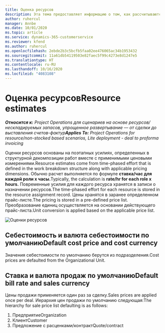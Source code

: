 ```yaml
---
title: Оценка ресурсов
description: Эта тема предоставляет информацию о том, как рассчитываются оценки ресурсов в Project Operations.
author: ruhercul
manager: Annbe
ms.date: 10/01/2020
ms.topic: article
ms.service: dynamics-365-customerservice
ms.reviewer: kfend
ms.author: ruhercul
ms.openlocfilehash: 2ebde2b3c5bcfb5faa02ee476065ac34b1953432
ms.sourcegitcommit: 11a61db54119503e82faec5f99c4273e8d1247e5
ms.translationtype: HT
ms.contentlocale: ru-RU
ms.lasthandoff: 10/16/2020
ms.locfileid: "4083108"
---
```

# <a name="resource-estimates"></a><span data-ttu-id="afddd-103">Оценка ресурсов</span><span class="sxs-lookup"><span data-stu-id="afddd-103">Resource estimates</span></span>

<span data-ttu-id="afddd-104">_**Относится к:** Project Operations для сценариев на основе ресурсов/нескладируемых запасов, упрощенное развертывание — от сделки до выставления счетов-фактур_</span><span class="sxs-lookup"><span data-stu-id="afddd-104">_**Applies To:** Project Operations for resource/non-stocked based scenarios, Lite deployment - deal to proforma invoicing_</span></span>

<span data-ttu-id="afddd-105">Оценки ресурсов основаны на поэтапных усилиях, определенных в структурной декомпозиции работ вместе с применимыми ценовыми измерениями.</span><span class="sxs-lookup"><span data-stu-id="afddd-105">Resource estimates come from time-phased effort that is defined in the work breakdown structure along with applicable pricing dimensions.</span></span> <span data-ttu-id="afddd-106">Обычно расчет выполняется по формуле **ставка/час для каждой роли x часы.**</span><span class="sxs-lookup"><span data-stu-id="afddd-106">Typically, the calculation is **rate/hr for each role x hours.**</span></span> <span data-ttu-id="afddd-107">Повременные усилия для каждого ресурса хранятся в записи о назначении ресурсов.</span><span class="sxs-lookup"><span data-stu-id="afddd-107">The time-phased effort for each resource is stored in the resource assignment record.</span></span> <span data-ttu-id="afddd-108">Цены хранятся в заранее определенном прайс-листе.</span><span class="sxs-lookup"><span data-stu-id="afddd-108">The pricing is stored in a pre-defined price list.</span></span> <span data-ttu-id="afddd-109">Преобразование единиц осуществляется на основании действующего прайс-листа.</span><span class="sxs-lookup"><span data-stu-id="afddd-109">Unit conversion is applied based on the applicable price list.</span></span>

![Оценки ресурсов](./media/navigation12.png)

## <a name="default-cost-price-and-cost-currency"></a><span data-ttu-id="afddd-111">Себестоимость и валюта себестоимости по умолчанию</span><span class="sxs-lookup"><span data-stu-id="afddd-111">Default cost price and cost currency</span></span>

<span data-ttu-id="afddd-112">Значения себестоимости по умолчанию берутся из подразделения.</span><span class="sxs-lookup"><span data-stu-id="afddd-112">Cost prices are defaulted from the Organizational Unit.</span></span>

## <a name="default-bill-rate-and-sales-currency"></a><span data-ttu-id="afddd-113">Ставка и валюта продаж по умолчанию</span><span class="sxs-lookup"><span data-stu-id="afddd-113">Default bill rate and sales currency</span></span>

<span data-ttu-id="afddd-114">Цены продажи применяется один раз за сделку.</span><span class="sxs-lookup"><span data-stu-id="afddd-114">Sales prices are applied once per deal.</span></span> <span data-ttu-id="afddd-115">Иерархия цен продажи по умолчанию следующая:</span><span class="sxs-lookup"><span data-stu-id="afddd-115">The hierarchy for sale price list defaulting is as follows:</span></span>

1. <span data-ttu-id="afddd-116">Предприятие</span><span class="sxs-lookup"><span data-stu-id="afddd-116">Organization</span></span>
2. <span data-ttu-id="afddd-117">Клиент</span><span class="sxs-lookup"><span data-stu-id="afddd-117">Customer</span></span>
3. <span data-ttu-id="afddd-118">Предложение с расценками/контракт</span><span class="sxs-lookup"><span data-stu-id="afddd-118">Quote/contract</span></span>
